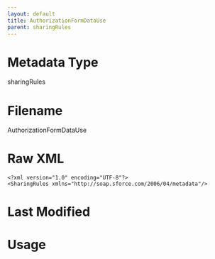```yaml
---
layout: default
title: AuthorizationFormDataUse
parent: sharingRules
---
```

# Metadata Type
sharingRules


# Filename 
AuthorizationFormDataUse


# Raw XML
```
<?xml version="1.0" encoding="UTF-8"?>
<SharingRules xmlns="http://soap.sforce.com/2006/04/metadata"/>
```


# Last Modified


# Usage
